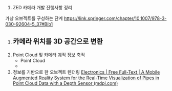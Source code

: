 1.  ZED 카메라 개발 진행사항 정리

가상 오브젝트를 구성하는 단계
https://link.springer.com/chapter/10.1007/978-3-030-92604-5_37#Bib1

1. 카메라 위치를 3D 공간으로 변환 
   - 
2. Point Cloud 및 카메라 궤적 정보 축적
   - Point Cloud 
   - 
3. 정보를 기반으로 한 오브젝트 렌더링
   [Electronics | Free Full-Text | A Mobile Augmented Reality System for the Real-Time Visualization of Pipes in Point Cloud Data with a Depth Sensor (mdpi.com)](https://www.mdpi.com/2079-9292/9/5/836)


